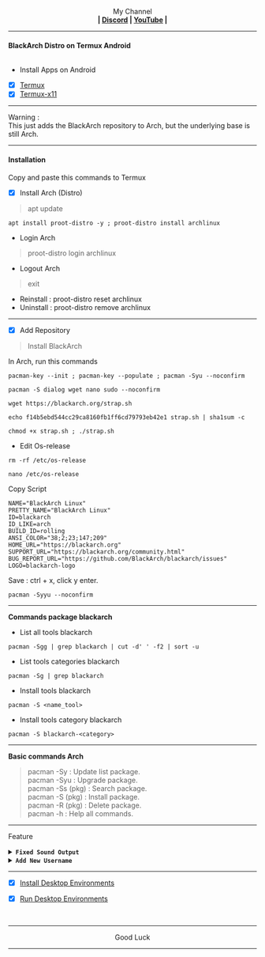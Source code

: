 <p align="center">My Channel</br><b>
| <a href="https://discord.gg/GCehyym">Discord</a> | <a href="https://youtube.com/@layargeser">YouTube</a> |</b></p>

---
#### BlackArch Distro on Termux Android
<img src="">

* Install Apps on Android
- [x] [Termux](https://play.google.com/store/apps/details?id=com.termux)
- [x] [Termux-x11](https://github.com/termux/termux-x11/releases)

---
Warning :</br>
This just adds the BlackArch repository to Arch, but the underlying base is still Arch.

---
#### Installation
Copy and paste this commands to Termux

- [x] Install Arch (Distro)
> apt update

```
apt install proot-distro -y ; proot-distro install archlinux
```

* Login Arch
> proot-distro login archlinux
* Logout Arch
> exit

- Reinstall : proot-distro reset archlinux
- Uninstall : proot-distro remove archlinux

---
- [x] Add Repository

> Install BlackArch

In Arch, run this commands

```
pacman-key --init ; pacman-key --populate ; pacman -Syu --noconfirm
```
```
pacman -S dialog wget nano sudo --noconfirm
```
```
wget https://blackarch.org/strap.sh
```
```
echo f14b5ebd544cc29ca8160fb1ff6cd79793eb42e1 strap.sh | sha1sum -c
```
```
chmod +x strap.sh ; ./strap.sh
```

- Edit Os-release
```
rm -rf /etc/os-release
```
```
nano /etc/os-release
```

Copy Script
```
NAME="BlackArch Linux"
PRETTY_NAME="BlackArch Linux"
ID=blackarch
ID_LIKE=arch
BUILD_ID=rolling
ANSI_COLOR="38;2;23;147;209"
HOME_URL="https://blackarch.org"
SUPPORT_URL="https://blackarch.org/community.html"
BUG_REPORT_URL="https://github.com/BlackArch/blackarch/issues"
LOGO=blackarch-logo
```
Save : ctrl + x, click y enter.

```
pacman -Syyu --noconfirm
```

---
<b> Commands package blackarch</b>
- List all tools blackarch
```
pacman -Sgg | grep blackarch | cut -d' ' -f2 | sort -u
```
- List tools categories blackarch
```
pacman -Sg | grep blackarch
```
- Install tools blackarch
```
pacman -S <name_tool>
```
- Install tools category blackarch
```
pacman -S blackarch-<category>
```

---
<b>Basic commands Arch</b>
> pacman -Sy : Update list package.</br>
> pacman -Syu : Upgrade package.</br>
> pacman -Ss (pkg) : Search package.</br>
> pacman -S (pkg) : Install package.</br>
> pacman -R (pkg) : Delete package.</br>
> pacman -h : Help all commands.

---
Feature

<details><summary><b><code>Fixed Sound Output</code></b></summary></br>

<b>In Termux, run this commands</b>
> apt update

- Edit Script
```
apt install pulseaudio nano -y
```
```
nano $PREFIX/bin/blackarch
```

- Copy Script
```
#!/bin/bash
pulseaudio --start \
    --load="module-native-protocol-tcp auth-ip-acl=127.0.0.1 auth-anonymous=1" \
    --exit-idle-time=-1
proot-distro login archlinux --shared-tmp
```
Save : ctrl + x, click y enter.

- Activate script
```
chmod +x $PREFIX/bin/blackarch
```

---
- Login BlackArch
> blackarch

- Logout BlackArch
> exit

- Remove BlackArch
```
rm $PREFIX/bin/blackarch ; pd remove archlinux
```

---
<b>In Linux, run this command</b>
```
echo "export PULSE_SERVER=127.0.0.1" >> ~/.bashrc
```

---
</details>

<details><summary><b><code>Add New Username</code></b></summary></br>

<b>In Linux, run this commands</b>
> pacman -S sudo

- Add Username
```
useradd <username>
```
```
passwd <username>
```
```
echo "<username>    ALL=(ALL)       ALL" >> /etc/sudoers
```

</br>
Note :</br>
(username) : Replace with your username.

---
- Login Username
```
su <username>
```

- Logout Username
```
exit
```

- Remove Username
```
userdel <username>
```

---
<b>In Termux, run this commands</b>
> pacman -S nano

- Edit Script
```
nano $PREFIX/bin/blackarch
```
</br>

> proot-distro login archlinux --shared-tmp

To

```
proot-distro login --user <username> archlinux --shared-tmp
```
Save : ctrl + x, click y enter.

</br>
Note :</br>
(username) : Replace with your username.

---
- Login BlackArch
> blackarch

- Logout BlackArch
> exit

- Remove BlackArch
```
rm $PREFIX/bin/blackarch ; pd remove archlinux
```
</details>

---
- [x] [Install Desktop Environments](https://github.com/wahasa/Arch/tree/main#install-desktop-environments)

- [x] [Run Desktop Environments](https://github.com/wahasa/Arch/tree/main#run-desktop-environments)
</br>

---
<p align="center">Good Luck</p>

---
